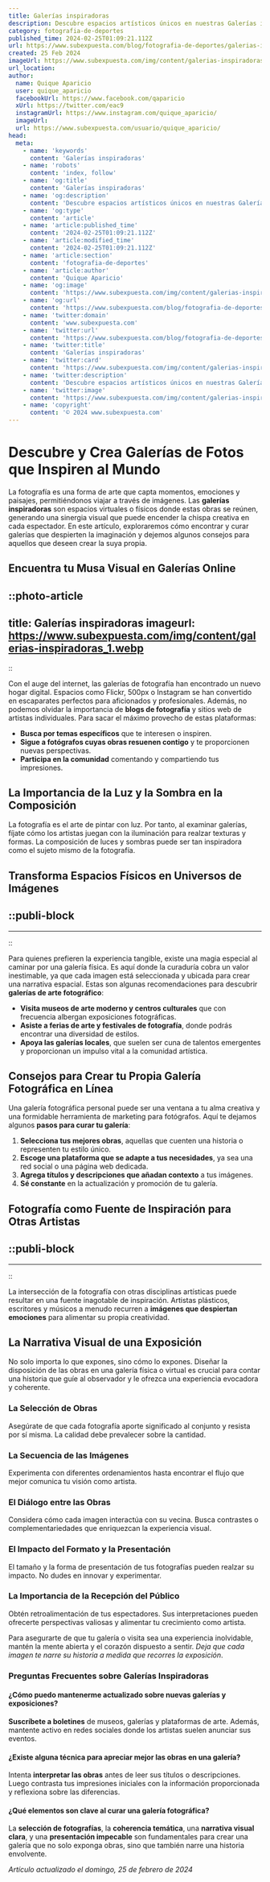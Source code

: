 ```yaml
---
title: Galerías inspiradoras
description: Descubre espacios artísticos únicos en nuestras Galerías inspiradoras. Arte que habla, emociona y transforma cada visita en una experiencia inolvidable.
category: fotografia-de-deportes
published_time: 2024-02-25T01:09:21.112Z
url: https://www.subexpuesta.com/blog/fotografia-de-deportes/galerias-inspiradoras
created: 25 Feb 2024
imageUrl: https://www.subexpuesta.com/img/content/galerias-inspiradoras_1.webp
url_location:
author:
  name: Quique Aparicio
  user: quique_aparicio
  facebookUrl: https://www.facebook.com/qaparicio
  xUrl: https://twitter.com/eac9
  instagramUrl: https://www.instagram.com/quique_aparicio/
  imageUrl: 
  url: https://www.subexpuesta.com/usuario/quique_aparicio/
head:
  meta:
    - name: 'keywords'
      content: 'Galerías inspiradoras'
    - name: 'robots'
      content: 'index, follow'
    - name: 'og:title'
      content: 'Galerías inspiradoras'
    - name: 'og:description'
      content: 'Descubre espacios artísticos únicos en nuestras Galerías inspiradoras. Arte que habla, emociona y transforma cada visita en una experiencia inolvidable.'
    - name: 'og:type'
      content: 'article'
    - name: 'article:published_time'
      content: '2024-02-25T01:09:21.112Z'
    - name: 'article:modified_time'
      content: '2024-02-25T01:09:21.112Z'
    - name: 'article:section'
      content: 'fotografia-de-deportes'
    - name: 'article:author'
      content: 'Quique Aparicio'
    - name: 'og:image'
      content: 'https://www.subexpuesta.com/img/content/galerias-inspiradoras_1.webp'
    - name: 'og:url'
      content: 'https://www.subexpuesta.com/blog/fotografia-de-deportes/galerias-inspiradoras'
    - name: 'twitter:domain'
      content: 'www.subexpuesta.com'
    - name: 'twitter:url'
      content: 'https://www.subexpuesta.com/blog/fotografia-de-deportes/galerias-inspiradoras'
    - name: 'twitter:title'
      content: 'Galerías inspiradoras'
    - name: 'twitter:card'
      content: 'https://www.subexpuesta.com/img/content/galerias-inspiradoras_1.webp'
    - name: 'twitter:description'
      content: 'Descubre espacios artísticos únicos en nuestras Galerías inspiradoras. Arte que habla, emociona y transforma cada visita en una experiencia inolvidable.'
    - name: 'twitter:image'
      content: 'https://www.subexpuesta.com/img/content/galerias-inspiradoras_1.webp'
    - name: 'copyright'
      content: '© 2024 www.subexpuesta.com'
---
```

# Descubre y Crea Galerías de Fotos que Inspiren al Mundo

La fotografía es una forma de arte que capta momentos, emociones y paisajes, permitiéndonos viajar a través de imágenes. Las **galerías inspiradoras** son espacios virtuales o físicos donde estas obras se reúnen, generando una sinergia visual que puede encender la chispa creativa en cada espectador. En este artículo, exploraremos cómo encontrar y curar galerías que despierten la imaginación y dejemos algunos consejos para aquellos que deseen crear la suya propia.

## Encuentra tu Musa Visual en Galerías Online

::photo-article
---
title: Galerías inspiradoras
imageurl: https://www.subexpuesta.com/img/content/galerias-inspiradoras_1.webp
---
::


Con el auge del internet, las galerías de fotografía han encontrado un nuevo hogar digital. Espacios como Flickr, 500px o Instagram se han convertido en escaparates perfectos para aficionados y profesionales. Además, no podemos olvidar la importancia de **blogs de fotografía** y sitios web de artistas individuales. Para sacar el máximo provecho de estas plataformas:

- **Busca por temas específicos** que te interesen o inspiren.
- **Sigue a fotógrafos cuyas obras resuenen contigo** y te proporcionen nuevas perspectivas.
- **Participa en la comunidad** comentando y compartiendo tus impresiones.

## La Importancia de la Luz y la Sombra en la Composición
La fotografía es el arte de pintar con luz. Por tanto, al examinar galerías, fíjate cómo los artistas juegan con la iluminación para realzar texturas y formas. La composición de luces y sombras puede ser tan inspiradora como el sujeto mismo de la fotografía.

## Transforma Espacios Físicos en Universos de Imágenes

  ::publi-block
  ---
  ---
  ::
  
  
Para quienes prefieren la experiencia tangible, existe una magia especial al caminar por una galería física. Es aquí donde la curaduría cobra un valor inestimable, ya que cada imagen está seleccionada y ubicada para crear una narrativa espacial. Estas son algunas recomendaciones para descubrir **galerías de arte fotográfico**:

- **Visita museos de arte moderno y centros culturales** que con frecuencia albergan exposiciones fotográficas.
- **Asiste a ferias de arte y festivales de fotografía**, donde podrás encontrar una diversidad de estilos.
- **Apoya las galerías locales**, que suelen ser cuna de talentos emergentes y proporcionan un impulso vital a la comunidad artística.

## Consejos para Crear tu Propia Galería Fotográfica en Línea
Una galería fotográfica personal puede ser una ventana a tu alma creativa y una formidable herramienta de marketing para fotógrafos. Aquí te dejamos algunos **pasos para curar tu galería**:

1. **Selecciona tus mejores obras**, aquellas que cuenten una historia o representen tu estilo único.
2. **Escoge una plataforma que se adapte a tus necesidades**, ya sea una red social o una página web dedicada.
3. **Agrega títulos y descripciones que añadan contexto** a tus imágenes.
4. **Sé constante** en la actualización y promoción de tu galería.

## Fotografía como Fuente de Inspiración para Otras Artistas

  ::publi-block
  ---
  ---
  ::
  
  
La intersección de la fotografía con otras disciplinas artísticas puede resultar en una fuente inagotable de inspiración. Artistas plásticos, escritores y músicos a menudo recurren a **imágenes que despiertan emociones** para alimentar su propia creatividad.

## La Narrativa Visual de una Exposición
No solo importa lo que expones, sino cómo lo expones. Diseñar la disposición de las obras en una galería física o virtual es crucial para contar una historia que guíe al observador y le ofrezca una experiencia evocadora y coherente.

### La Selección de Obras
Asegúrate de que cada fotografía aporte significado al conjunto y resista por sí misma. La calidad debe prevalecer sobre la cantidad.

### La Secuencia de las Imágenes
Experimenta con diferentes ordenamientos hasta encontrar el flujo que mejor comunica tu visión como artista.

### El Diálogo entre las Obras
Considera cómo cada imagen interactúa con su vecina. Busca contrastes o complementariedades que enriquezcan la experiencia visual.

### El Impacto del Formato y la Presentación
El tamaño y la forma de presentación de tus fotografías pueden realzar su impacto. No dudes en innovar y experimentar.

### La Importancia de la Recepción del Público
Obtén retroalimentación de tus espectadores. Sus interpretaciones pueden ofrecerte perspectivas valiosas y alimentar tu crecimiento como artista.

Para asegurarte de que tu galería o visita sea una experiencia inolvidable, mantén la mente abierta y el corazón dispuesto a sentir. *Deja que cada imagen te narre su historia a medida que recorres la exposición*.

### Preguntas Frecuentes sobre Galerías Inspiradoras

#### ¿Cómo puedo mantenerme actualizado sobre nuevas galerías y exposiciones?
**Suscríbete a boletines** de museos, galerías y plataformas de arte. Además, mantente activo en redes sociales donde los artistas suelen anunciar sus eventos.

#### ¿Existe alguna técnica para apreciar mejor las obras en una galería?
Intenta **interpretar las obras** antes de leer sus títulos o descripciones. Luego contrasta tus impresiones iniciales con la información proporcionada y reflexiona sobre las diferencias.

#### ¿Qué elementos son clave al curar una galería fotográfica?
La **selección de fotografías**, la **coherencia temática**, una **narrativa visual clara**, y una **presentación impecable** son fundamentales para crear una galería que no solo exponga obras, sino que también narre una historia envolvente.

_Artículo actualizado el domingo, 25 de febrero de 2024_